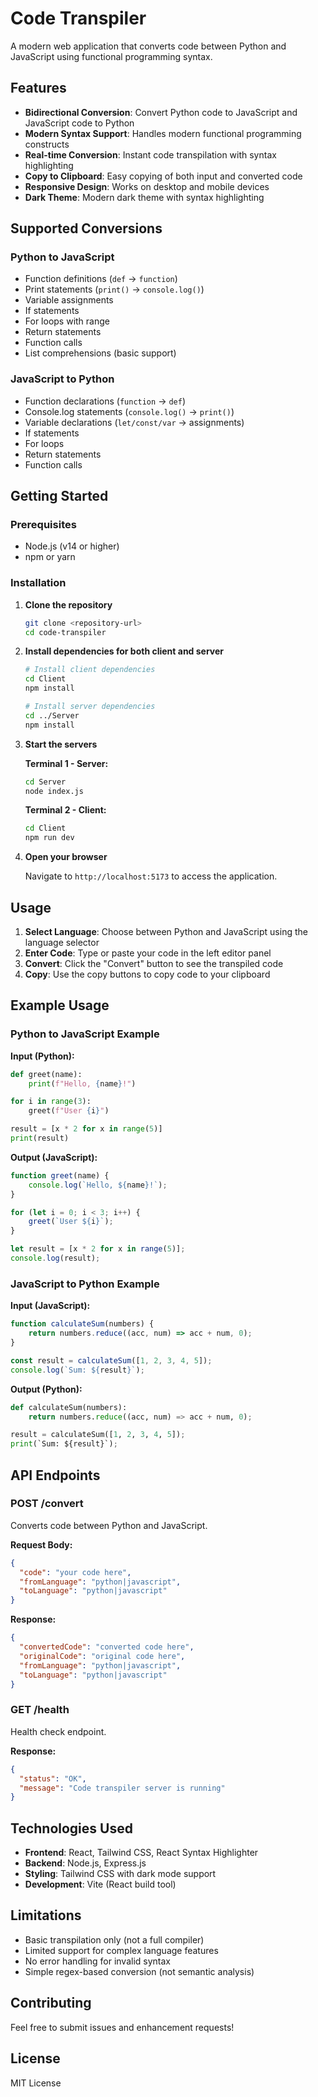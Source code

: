 # Code Transpiler

A modern web application that converts code between Python and JavaScript using functional programming syntax.

## Features

- **Bidirectional Conversion**: Convert Python code to JavaScript and JavaScript code to Python
- **Modern Syntax Support**: Handles modern functional programming constructs
- **Real-time Conversion**: Instant code transpilation with syntax highlighting
- **Copy to Clipboard**: Easy copying of both input and converted code
- **Responsive Design**: Works on desktop and mobile devices
- **Dark Theme**: Modern dark theme with syntax highlighting

## Supported Conversions

### Python to JavaScript
- Function definitions (`def` → `function`)
- Print statements (`print()` → `console.log()`)
- Variable assignments
- If statements
- For loops with range
- Return statements
- Function calls
- List comprehensions (basic support)

### JavaScript to Python
- Function declarations (`function` → `def`)
- Console.log statements (`console.log()` → `print()`)
- Variable declarations (`let/const/var` → assignments)
- If statements
- For loops
- Return statements
- Function calls

## Getting Started

### Prerequisites

- Node.js (v14 or higher)
- npm or yarn

### Installation

1. **Clone the repository**
   ```bash
   git clone <repository-url>
   cd code-transpiler
   ```

2. **Install dependencies for both client and server**
   ```bash
   # Install client dependencies
   cd Client
   npm install

   # Install server dependencies
   cd ../Server
   npm install
   ```

3. **Start the servers**

   **Terminal 1 - Server:**
   ```bash
   cd Server
   node index.js
   ```

   **Terminal 2 - Client:**
   ```bash
   cd Client
   npm run dev
   ```

4. **Open your browser**

   Navigate to `http://localhost:5173` to access the application.

## Usage

1. **Select Language**: Choose between Python and JavaScript using the language selector
2. **Enter Code**: Type or paste your code in the left editor panel
3. **Convert**: Click the "Convert" button to see the transpiled code
4. **Copy**: Use the copy buttons to copy code to your clipboard

## Example Usage

### Python to JavaScript Example

**Input (Python):**
```python
def greet(name):
    print(f"Hello, {name}!")

for i in range(3):
    greet(f"User {i}")

result = [x * 2 for x in range(5)]
print(result)
```

**Output (JavaScript):**
```javascript
function greet(name) {
    console.log(`Hello, ${name}!`);
}

for (let i = 0; i < 3; i++) {
    greet(`User ${i}`);
}

let result = [x * 2 for x in range(5)];
console.log(result);
```

### JavaScript to Python Example

**Input (JavaScript):**
```javascript
function calculateSum(numbers) {
    return numbers.reduce((acc, num) => acc + num, 0);
}

const result = calculateSum([1, 2, 3, 4, 5]);
console.log(`Sum: ${result}`);
```

**Output (Python):**
```python
def calculateSum(numbers):
    return numbers.reduce((acc, num) => acc + num, 0);

result = calculateSum([1, 2, 3, 4, 5]);
print(`Sum: ${result}`);
```

## API Endpoints

### POST /convert
Converts code between Python and JavaScript.

**Request Body:**
```json
{
  "code": "your code here",
  "fromLanguage": "python|javascript",
  "toLanguage": "python|javascript"
}
```

**Response:**
```json
{
  "convertedCode": "converted code here",
  "originalCode": "original code here",
  "fromLanguage": "python|javascript",
  "toLanguage": "python|javascript"
}
```

### GET /health
Health check endpoint.

**Response:**
```json
{
  "status": "OK",
  "message": "Code transpiler server is running"
}
```

## Technologies Used

- **Frontend**: React, Tailwind CSS, React Syntax Highlighter
- **Backend**: Node.js, Express.js
- **Styling**: Tailwind CSS with dark mode support
- **Development**: Vite (React build tool)

## Limitations

- Basic transpilation only (not a full compiler)
- Limited support for complex language features
- No error handling for invalid syntax
- Simple regex-based conversion (not semantic analysis)

## Contributing

Feel free to submit issues and enhancement requests!

## License

MIT License